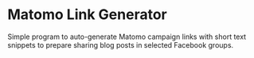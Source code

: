 ﻿# Matomo Link Generator

Simple program to auto-generate Matomo campaign links with short text snippets to prepare sharing blog posts in selected Facebook groups.
